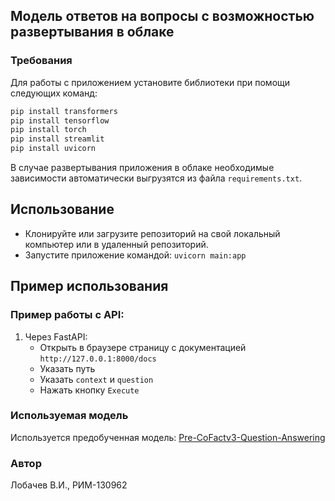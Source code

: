## Модель ответов на вопросы с возможностью развертывания в облаке

### Требования

Для работы с приложением установите библиотеки при помощи следующих команд:
```python
pip install transformers
pip install tensorflow
pip install torch
pip install streamlit
pip install uvicorn
```
В случае развертывания приложения в облаке необходимые зависимости автоматически выгрузятся из файла `requirements.txt`.

## Использование
- Клонируйте или загрузите репозиторий на свой локальный компьютер или в удаленный репозиторий.
- Запустите приложение командой: `uvicorn main:app`

## Пример использования

### Пример работы с API:
1. Через FastAPI:
    - Открыть в браузере страницу с документацией `http://127.0.0.1:8000/docs`
    - Указать путь
    - Указать `context` и `question`
    - Нажать кнопку `Execute`

### Используемая модель
Используется предобученная модель: [Pre-CoFactv3-Question-Answering](https://huggingface.co/AndyChiang/Pre-CoFactv3-Question-Answering)

### Автор
Лобачев В.И., РИМ-130962

